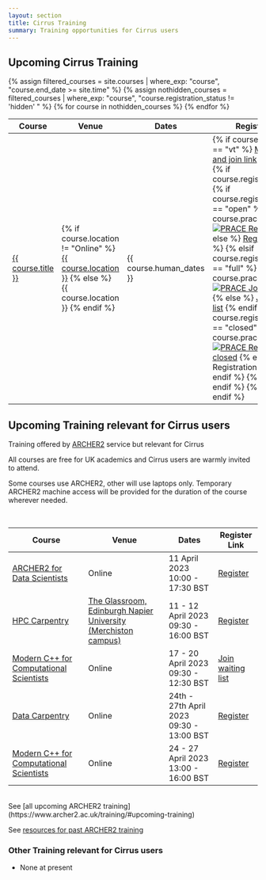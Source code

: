 ```yaml
---
layout: section
title: Cirrus Training
summary: Training opportunities for Cirrus users
---
```



## Upcoming Cirrus Training




<div class="table-responsive">
  <table >
    <thead>
      <tr>
        <th>Course</th>
        <th>Venue</th>
        <th>Dates</th>
        <th>Register Link</th>
      </tr>
    </thead>
    <tbody>
      {% assign filtered_courses = site.courses | where_exp: "course", "course.end_date >= site.time" %}
			{% assign nothidden_courses = filtered_courses | where_exp: "course", "course.registration_status != 'hidden' " %}
      {% for course in nothidden_courses %}
      <tr>
      <td>
        <a href="{{ course.url }}">{{ course.title }}</a>
      </td>
      <td>
        {% if course.location != "Online" %}
          <a href="{{ site.baseurl }}{{ course.location_url }}">{{ course.location }}</a>
        {% else %}
          {{ course.location }}
        {% endif %}
      </td>
      <td>
        {{ course.human_dates }}
      </td>
      <td>
        {% if course.course_type == "vt" %}
          <a href="{{ course.url }}">More details and join link</a>
        {% else %}
          {% if course.registration_url %}
            {% if course.registration_status == "open" %}
              {% if course.prace_course %}
            <a href="{{ course.registration_url }}"><img src="img/prace_25.jpg" alt="PRACE"/> Register</a>
              {% else %}
            <a href="{{ course.registration_url }}">Register</a>
              {% endif %}
            {% elsif course.registration_status == "full" %}
              {% if course.prace_course %}
            <a href="{{ course.registration_url }}"><img src="img/prace_25.jpg" alt="PRACE"/> Join waiting list</a>
              {% else %}
            <a href="{{ course.registration_url }}">Join waiting list</a>
              {% endif %}
            {% elsif course.registration_status == "closed" %}
              {% if course.prace_course %}
            <a href="{{ course.registration_url }}"><img src="img/prace_25.jpg" alt="PRACE"/> Registration closed</a>
              {% else %}
            Registration closed
              {% endif %}
            {% else %}
            &nbsp;
            {% endif %}
          {% endif %}
        {% endif %}
      </td>
     </tr>
      {% endfor %}
    </tbody>
  </table>

</div>






## Upcoming Training relevant for Cirrus users

Training offered by [ARCHER2](https://www.archer2.ac.uk) service but relevant for Cirrus

All courses are free for UK academics and Cirrus users are warmly invited to attend.

Some courses use ARCHER2, other will use laptops only.  Temporary ARCHER2 machine access will be provided for the duration of the course wherever needed.

<br>

| Course | Venue |	Dates |	Register Link |
| --- | ---      | ---    | --- |
| [ARCHER2 for Data Scientists](https://www.archer2.ac.uk/training/courses/230411-data-scientists/) 	 | 	Online |	11 April 2023 10:00 - 17:30 BST | [Register](https://www.archer2.ac.uk/training/register/?course=230411-data-scientists) |
| [HPC Carpentry](https://www.archer2.ac.uk/training/courses/230411-hpc-carpentry/) 	 | 	[The Glassroom, Edinburgh Napier University (Merchiston campus) ](https://www.archer2.ac.uk/training/locations/napier-merchiston)	| 11 - 12 April 2023 09:30 - 16:00 BST | [Register](https://www.archer2.ac.uk/training/register/?course=230411-hpc-carpentry) |
| [Modern C++ for Computational Scientists](https://www.archer2.ac.uk/training/courses/230417-modern-c/) |	  	Online 	| 17 - 20 April 2023 09:30 - 12:30 BST 	| [Join waiting list](https://www.archer2.ac.uk/training/register/?course=230417-modern-c) |
| [Data Carpentry](https://www.archer2.ac.uk/training/courses/230424-data-carpentry/) 	 | 	Online |	24th - 27th April 2023 09:30 - 13:00 BST | [Register](https://www.archer2.ac.uk/training/register/?course=230424-data-carpentry) |
| [Modern C++ for Computational Scientists](https://www.archer2.ac.uk/training/courses/230424-modern-c/) |	  	Online |	24 - 27 April 2023 13:00 - 16:00 BST |	[Register](https://www.archer2.ac.uk/training/register/?course=230424-modern-c) |

<br>
See [all upcoming ARCHER2 training](https://www.archer2.ac.uk/training/#upcoming-training)

See [resources for past ARCHER2 training](https://www.archer2.ac.uk/training/materials/)


### Other Training relevant for Cirrus users

- None at present
